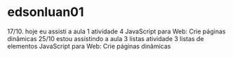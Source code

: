 # edsonluan01
17/10. hoje eu assisti a aula 1 atividade 4 JavaScript para Web: Crie páginas dinâmicas
25/10 estou assistindo a aula 3 listas atividade 3 listas de elementos JavaScript para Web: Crie páginas dinâmicas
